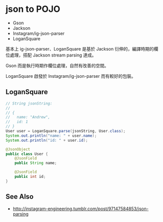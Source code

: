 # json to POJO

* Gson
* Jackson
* Instagram/ig-json-parser
* LoganSquare

基本上 ig-json-parser、LoganSquare 是基於 Jackson 衍伸的，編譯時期的欄位處理，搭配 Jackson stream parsing 達成。

Gson 而是執行時期作欄位處理，自然有改善的空間。

LoganSquare 啟發於 Instagram/ig-json-parser 而有較好的包裝。


## LoganSquare

```java
// String jsonString:
//
// {
//   name: "Andrew",
//   id: 1
// }
User user = LoganSquare.parse(jsonString, User.class);
System.out.println("name: " + user.name);
System.out.println("id: " + user.id);
```

```java
@JsonObject
public class User {
    @JsonField
    public String name;

    @JsonField
    public int id;
}
```

## See Also

* http://instagram-engineering.tumblr.com/post/97147584853/json-parsing